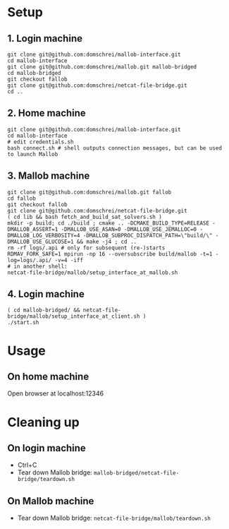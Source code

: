 
# Setup

## 1. Login machine

```
git clone git@github.com:domschrei/mallob-interface.git
cd mallob-interface
git clone git@github.com:domschrei/mallob.git mallob-bridged
cd mallob-bridged
git checkout fallob
git clone git@github.com:domschrei/netcat-file-bridge.git
cd ..
```

## 2. Home machine

```
git clone git@github.com:domschrei/mallob-interface.git
cd mallob-interface
# edit credentials.sh
bash connect.sh # shell outputs connection messages, but can be used to launch Mallob
```

## 3. Mallob machine

```
git clone git@github.com:domschrei/mallob.git fallob
cd fallob
git checkout fallob
git clone git@github.com:domschrei/netcat-file-bridge.git
( cd lib && bash fetch_and_build_sat_solvers.sh )
mkdir -p build; cd ./build ; cmake .. -DCMAKE_BUILD_TYPE=RELEASE -DMALLOB_ASSERT=1 -DMALLOB_USE_ASAN=0 -DMALLOB_USE_JEMALLOC=0 -DMALLOB_LOG_VERBOSITY=4 -DMALLOB_SUBPROC_DISPATCH_PATH=\"build/\" -DMALLOB_USE_GLUCOSE=1 && make -j4 ; cd ..
rm -rf logs/.api # only for subsequent (re-)starts
RDMAV_FORK_SAFE=1 mpirun -np 16 --oversubscribe build/mallob -t=1 -log=logs/.api/ -v=4 -iff
# in another shell:
netcat-file-bridge/mallob/setup_interface_at_mallob.sh
```

## 4. Login machine

```
( cd mallob-bridged/ && netcat-file-bridge/mallob/setup_interface_at_client.sh )
./start.sh
```

# Usage

## On home machine

Open browser at localhost:12346

# Cleaning up

## On login machine

* Ctrl+C
* Tear down Mallob bridge: `mallob-bridged/netcat-file-bridge/teardown.sh`

## On Mallob machine

* Tear down Mallob bridge: `netcat-file-bridge/mallob/teardown.sh`

